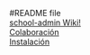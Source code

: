 #README file
<br>
<a href="https://github.com/danstrike/school-admin/wiki">school-admin Wiki!</a>
<br>
<a href="https://github.com/danstrike/school-admin/wiki/Colaboraci%C3%B3n">Colaboración</a>
<br>
<a href="https://github.com/danstrike/school-admin/wiki/Instalaci%C3%B3n">Instalación</a>
